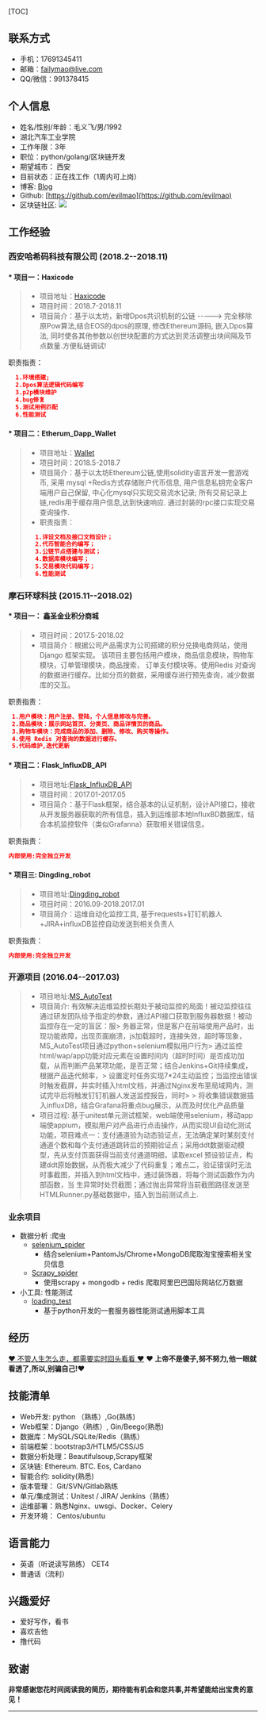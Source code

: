 [TOC]
## 联系方式

- 手机：17691345411 
- 邮箱：failymao@live.com
- QQ/微信：991378415


## 个人信息

- 姓名/性别/年龄：毛义飞/男/1992
- 湖北汽车工业学院   
- 工作年限：3年
- 职位：python/golang/区块链开发
- 期望城市： 西安
- 目前状态：正在找工作（1周内可上岗）
- 博客: [Blog](https://www.cnblogs.com/failymao/)
- Github: [https://github.com/evilmao](https://github.com/evilmao)
- 区块链社区: ![](http://ww1.sinaimg.cn/large/8599e4cfly1fwyft76dd1j2076076glt.jpg)

## 工作经验

###  **西安哈希码科技有限公司**    (2018.2--2018.11)


#### * 项目一：Haxicode

> * 项目地址：[Haxicode](https://github.com/xianhashchain)
> * 项目时间：2018.7-2018.11
> * 项目简介：基于以太坊，新增Dpos共识机制的公链 -----> 完全移除原Pow算法,结合EOS的dpos的原理, 修改Ethereum源码, 嵌入Dpos算法, 同时使各其他参数以创世块配置的方式达到灵活调整出块间隔及节点数量.方便私链调试!

职责指责：
``` json
  1.环境搭建;
  2.Dpos算法逻辑代码编写
  3.p2p模块维护
  4.bug修复
  5.测试用例匹配
  6.性能测试
```
#### * 项目二：Etherum_Dapp_Wallet 
> * 项目地址：[Wallet](https://github.com/evilmao/Ethereum-dapp-wallet)
> * 项目时间：2018.5-2018.7
> * 项目简介：基于以太坊Ethereum公链,使用solidity语言开发一套游戏币, 采用 mysql +Redis方式存储账户代币信息, 用户信息私钥完全客户端用户自己保留, 中心化mysql只实现交易流水记录; 所有交易记录上链,redis用于缓存用户信息,达到快速响应. 通过封装的rpc接口实现交易查询操作. 
> * 职责指责：
> ```json
>   1.详设文档及接口文档设计；
>   2.代币智能合约编写；
>   3.公链节点搭建与测试；
>   4.数据库模块编写；
>   5.交易模块代码编写；
>   6.性能测试
> ```


###  **摩石环球科技**    (2015.11--2018.02)

#### * 项目一： 鑫圣金业积分商城

> * 项目时间：2017.5-2018.02
> * 项目简介：根据公司产品需求为公司搭建的积分兑换电商网站，使用 Django 框架实现。 该项目主要包括用户模块，商品信息模块，购物车模块，订单管理模块，商品搜索， 订单支付模块等。使用Redis 对查询的数据进行缓存。比如分页的数据，采用缓存进行预先查询，减少数据库的交互。

职责指责：
``` json
 1.用户模块：用户注册、登陆，个人信息修改与完善。 
 2.商品模块：展示网站首页、分类页、商品详情页的商品。 
 3.购物车模块：完成商品的添加、删除、修改、购买等操作。 
 4.使用 Redis 对查询的数据进行缓存。
 5.代码维护,迭代更新
```
#### * 项目二：Flask_InfluxDB_API
> * 项目地址:[Flask_InfluxDB_API](https://github.com/evilmao/Flask_InfluxDB_API)
> * 项目时间：2017.01-2017.05
> * 项目简介：基于Flask框架，结合基本的认证机制，设计API接口，接收从开发服务器获取的所有信息，插入到运维部本地InfluxBD数据库，结合本机监控软件（类似Grafanna）获取相关错误信息。

职责指责：
```json
内部使用:完全独立开发
```

#### * 项目三: Dingding_robot
> * 项目地址:[Dingding_robot](https://github.com/evilmao/Dingding_robot)
> * 项目时间：2016.09-2018.2017.01
> * 项目简介：运维自动化监控工具, 基于requests+钉钉机器人+JIRA+influxDB监控自动发送到相关负责人

职责指责：
```json
内部使用:完全独立开发
```
###  **开源项目**   (2016.04--2017.03)

> * 项目地址:[MS_AutoTest](https://github.com/evilmao/python_auto_test/tree/master/XSTZ_Test_framework)
> * 项目简介: 有效解决运维监控长期处于被动监控的局面！被动监控往往通过研发团队给予指定的参数，通过API接口获取到服务器数据！被动监控存在一定的盲区：服> 务器正常，但是客户在前端使用产品时，出现功能故障，出现页面崩溃，js加载超时，连接失效，超时等现象，MS_AutoTest项目通过python+selenium模拟用户行为> 通过监控html/wap/app功能对应元素在设置时间内（超时时间）是否成功加载，从而判断产品某项功能，是否正常；结合Jenkins+Git持续集成，根据产品迭代频率，> 设置定时任务实现7*24主动监控；当监控出错误时触发截屏，并实时插入html文档，并通过Nginx发布至局域网内，测试完毕后将触发钉钉机器人发送监控报告，同时> > 将收集错误数据插入influxDB，结合Grafana将重点bug展示，从而及时优化产品质量
> * 项目过程: 基于unitest单元测试框架，web端使用selenium，移动app端使appium，模拟用户对产品进行点击操作，从而实现UI自动化测试功能，项目难点一：支付通道验为动态验证点，无法确定某时某刻支付通道个数和每个支付通道跳转后的预期验证点；采用ddt数据驱动模型，先从支付页面获得当前支付通道明细，读取excel
>   预设验证点，构建ddt原始数据，从而极大减少了代码重复；难点二，验证错误时无法时事截图，并插入到html文档中，通过装饰器，将每个测试函数作为内部函数，当 生异常时处罚截图；通过抛出异常将当前截图路径发送至HTMLRunner.py基础数据中，插入到当前测试点上.

### **业余项目**
- 数据分析 :爬虫
  - [selenium_spider](https://github.com/evilmao/Python_Selenium_Spider)
    - 结合selenium+PantomJs/Chrome+MongoDB爬取淘宝搜索相关宝贝信息
  - [Scrapy_spider](https://github.com/evilmao/scrapy_spider)
     - 使用scrapy + mongodb + redis 爬取阿里巴巴国际网站亿万数据
- 小工具: 性能测试
  - [loading_test](https://github.com/evilmao/XSTZ_loading_test)
    - 基于python开发的一套服务器性能测试通用脚本工具



## 经历
[♥ 不管人生怎么走，都需要实时回头看看 ♥](http://www.cnblogs.com/failymao/p/8699180.html)
**♥ 上帝不是傻子,努不努力,他一眼就看透了,所以,别骗自己!**♥<br>



## 技能清单

- Web开发: python （熟练）,Go(熟练) 
- Web框架：Django（熟练）, Gin/Beego(熟悉)
- 数据库：MySQL/SQLite/Redis（熟练）
- 前端框架：bootstrap3/HTLM5/CSS/JS 
- 数据分析处理：Beautifulsoup,Scrapy框架
- 区块链: Ethereum. BTC. Eos, Cardano
- 智能合约: solidity(熟悉)
- 版本管理： Git/SVN/Gitlab熟练
- 单元/集成测试：Unitest / JIRA/ Jenkins（熟练）
- 运维部署：熟悉Nginx、uwsgi、Docker、Celery
- 开发环境： Centos/ubuntu
## 语言能力

- 英语（听说读写熟练） CET4
- 普通话（流利）

## 兴趣爱好

- 爱好写作，看书
- 喜欢吉他
- 撸代码

## 致谢
**非常感谢您花时间阅读我的简历，期待能有机会和您共事,并希望能给出宝贵的意见！**

<hr>
